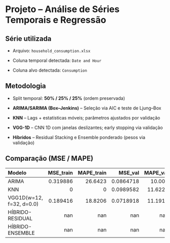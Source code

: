 # Projeto – Análise de Séries Temporais e Regressão

## Série utilizada

- Arquivo: `household_consumption.xlsx`

- Coluna temporal detectada: `Date and Hour`

- Coluna alvo detectada: `Consumption`

## Metodologia

- Split temporal: **50% / 25% / 25%** (ordem preservada)

- **ARIMA/SARIMA (Box–Jenkins)** – Seleção via AIC e teste de Ljung–Box

- **KNN** – Lags + estatísticas móveis; parâmetros ajustados por validação

- **VGG-1D** – CNN 1D com janelas deslizantes; early stopping via validação

- **Híbridos** – Residual Stacking e Ensemble ponderado (pesos via validação)

## Comparação (MSE / MAPE)

| Modelo                   |   MSE_train |   MAPE_train |     MSE_val |   MAPE_val |   MSE_test |   MAPE_test |
|:-------------------------|------------:|-------------:|------------:|-----------:|-----------:|------------:|
| ARIMA                    |    0.319886 |      26.6423 |   0.0864718 |    10.007  |   0.161364 |     15.7006 |
| KNN                      |    0        |       0      |   0.0989582 |    11.6223 |   0.191735 |     17.793  |
| VGG1D(w=12, f=32, d=0.0) |    0.189416 |      18.8206 |   0.0718918 |    11.1916 |   0.14143  |     20.1538 |
| HÍBRIDO-RESIDUAL         |  nan        |     nan      | nan         |   nan      |   0.188189 |     23.5678 |
| HÍBRIDO-ENSEMBLE         |  nan        |     nan      | nan         |   nan      |   0.137798 |     18.6984 |